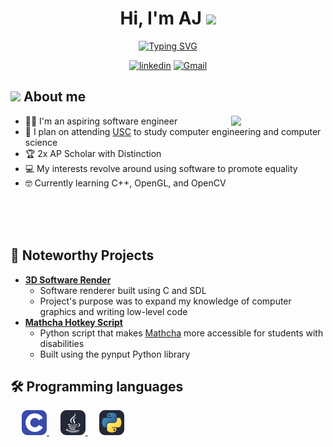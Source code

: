 <h1 align="center">Hi, I'm AJ <img src="https://media.giphy.com/media/hvRJCLFzcasrR4ia7z/giphy.gif" width="35"></h1>
<p align="center">
  <a href="https://git.io/typing-svg"><img src="https://readme-typing-svg.demolab.com?font=Fira+Code&duration=4000&pause=1000&center=true&width=435&lines=Aspiring+Software+Engineer;USC+CompE+and+CS+Student;Love+for+Low+Level+Programming" alt="Typing SVG" /></a>
</p>

<div align="center">
  <a href="https://www.linkedin.com/in/aug-johnson"><img img src="https://custom-icon-badges.demolab.com/badge/LinkedIn-0A66C2?logo=linkedin-white&logoColor=fff" height="25" alt="linkedin"/></a>  <a href="mailto:augustjohnson.py@gmail.com"><img img src="https://img.shields.io/badge/Gmail-D14836?logo=gmail&logoColor=white" height = 25 alt="Gmail"/></a>
</div>

## <img src = "https://i.pinimg.com/originals/3f/7e/4e/3f7e4eff7c96e9fe4b8b4b1ff3f7bdb5.gif" width = 6.5%> About me

<img align="right" src="https://github.com/7oSkaaa/7oSkaaa/blob/main/Images/Right_Side.gif?raw=true" width=30%>

- 👨‍💻 I'm an aspiring software engineer  
- :school: I plan on attending [USC](https://viterbischool.usc.edu/) to study computer engineering and computer science
- :trophy: 2x AP Scholar with Distinction
- :computer: My interests revolve around using software to promote equality
- 🤓 Currently learning C++, OpenGL, and OpenCV

<br>
<br>
<br>

## 🥇 Noteworthy Projects

- **[3D Software Render](https://github.com/Ajohnson-py/3D-Software-Renderer/tree/main)**
  - Software renderer built using C and SDL
  - Project's purpose was to expand my knowledge of computer graphics and writing low-level code
- **[Mathcha Hotkey Script](https://github.com/Ajohnson-py/Mathcha-Keyboard-Shortcuts)**
  - Python script that makes [Mathcha](https://www.mathcha.io/) more accessible for students with disabilities
  - Built using the pynput Python library

## 🛠️ Programming languages
&emsp;
<a href="https://www.cprogramming.com/"> 
  <img alt="C" width=40 src="https://raw.githubusercontent.com/tandpfun/skill-icons/65dea6c4eaca7da319e552c09f4cf5a9a8dab2c8/icons/C.svg">
</a> 
&emsp;
<a href="https://www.java.com"> 
  <img alt="Java" width=40 src="https://raw.githubusercontent.com/tandpfun/skill-icons/65dea6c4eaca7da319e552c09f4cf5a9a8dab2c8/icons/Java-Dark.svg">
</a>
&emsp;
<a href="https://www.python.org">
  <img alt="Python" width=40 src="https://raw.githubusercontent.com/tandpfun/skill-icons/65dea6c4eaca7da319e552c09f4cf5a9a8dab2c8/icons/Python-Dark.svg">
</a>
